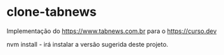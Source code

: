 # clone-tabnews

Implementação do https://www.tabnews.com.br para o https://curso.dev

nvm install - irá instalar a versão sugerida deste projeto.
